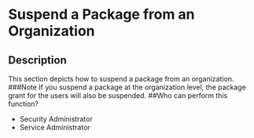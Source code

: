 # Suspend a Package from an Organization
## Description
This section depicts how to suspend a package from an organization.
###Note
If you suspend a package at the organization level, the package grant for the users will also be suspended.
##Who can perform this function?
* Security Administrator
* Service Administrator

